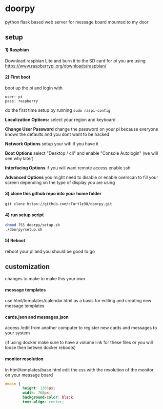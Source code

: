 # doorpy
python flask based web server for message board mounted to my door

## setup

#### 1) Raspbian

Download raspbian Lite and burn it to the SD card for pi you are using
https://www.raspberrypi.org/downloads/raspbian/

#### 2) First boot

boot up the pi and login with 
```
user: pi
pass: raspberry
```

do the first time setup by running 
```sudo raspi-config```

**Localization Options:** select your region and keyboard

**Change User Password** change the password on your pi because everyone knows the defaults and you dont want to be hacked

**Network Options** setup your wifi if you have it

**Boot Options** select "Desktop / cli" and enable "Console Autologin" (we will see why later)

**Interfacing Options** if you will want remote access enable ssh

**Advanced Options** you might need to disable or enable overscan to fill your screen depending on the type of display you are using

#### 3) clone this github repo into your home folder

```git clone https://github.com/cTurtle98/doorpy.git```

#### 4) run setup script

```bash
chmod 755 doorpy/setup.sh
./doorpy/setup.sh
```

#### 5) Reboot

reboot your pi and you should be good to go

## customization

changes to make to make this your own

#### message templates

use html/templates/calendar.html as a basis for editing and creating new message templates

#### cards.json and messages.json

access /edit from another computer to register new cards and messages to your system

(if using docker make sure to have a volume link for these files or you will loose then betwen docker reboots)

#### monitor resolution

in html/templates/base.html edit the css with the resolution of the monitor on your message board
```css
#main {
		height: 1366px;
		width: 768px;
		background-color: black;
		text-align: center;
```

